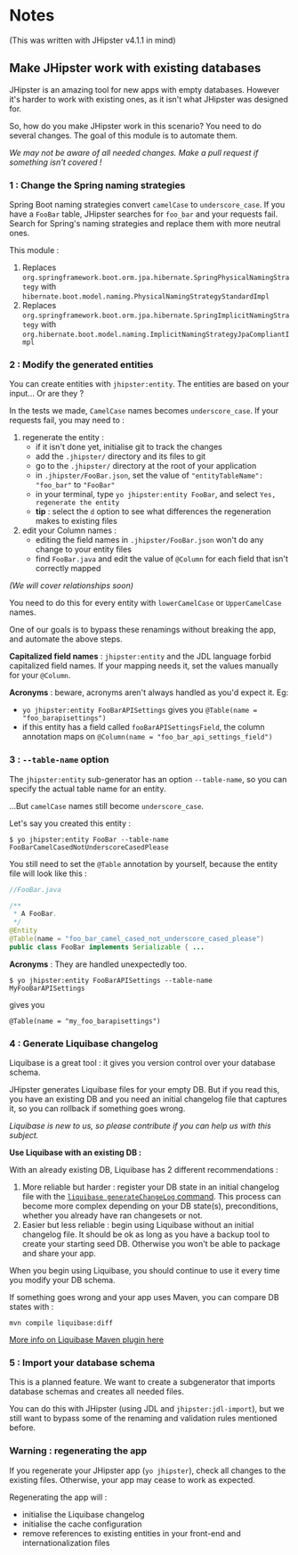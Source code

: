 # Notes

(This was written with JHipster v4.1.1 in mind)

## Make JHipster work with existing databases

JHipster is an amazing tool for new apps with empty databases. However it's harder to work with existing ones, as it isn't what JHipster was designed for.

So, how do you make JHipster work in this scenario? You need to do several changes. The goal of this module is to automate them.

*We may not be aware of all needed changes. Make a pull request if something isn't covered !*

### 1 : Change the Spring naming strategies 

Spring Boot naming strategies convert `camelCase` to `underscore_case`. If you have a `FooBar` table, JHipster searches for `foo_bar` and your requests fail. Search for Spring's naming strategies and replace them with more neutral ones.

This module :

1. Replaces `org.springframework.boot.orm.jpa.hibernate.SpringPhysicalNamingStrategy` with `hibernate.‌boot.model.naming.Ph‌ysicalNamingStrategy‌StandardImpl`
1. Replaces `org.springframework.boot.orm.jpa.hibernate.SpringImplicitNamingStrategy` with `org.hibernate.boot.model.naming.ImplicitNamingStrategyJpaCompliantImpl`

### 2 : Modify the generated entities

You can create entities with `jhipster:entity`. The entities are based on your input... Or are they ?

In the tests we made, `CamelCase` names becomes `underscore_case`. If your requests fail, you may need to :

1. regenerate the entity :
    * if it isn't done yet, initialise git to track the changes
    * add the `.jhipster/` directory and its files to git
    * go to the `.jhipster/` directory at the root of your application
    * in `.jhipster/FooBar.json`, set the value of `"entityTableName": "foo_bar"` to `"FooBar"`
    * in your terminal, type `yo jhipster:entity FooBar`, and select `Yes, regenerate the entity`
    * **tip** : select the `d` option to see what differences the regeneration makes to existing files
1. edit your Column names :
    * editing the field names in `.jhipster/FooBar.json` won't do any change to your entity files
    * find `FooBar.java` and edit the value of `@Column` for each field that isn't correctly mapped

*(We will cover relationships soon)*

You need to do this for every entity with `lowerCamelCase` or `UpperCamelCase` names.

One of our goals is to bypass these renamings without breaking the app, and automate the above steps.

**Capitalized field names** : `jhipster:entity` and the JDL language forbid capitalized field names. If your mapping needs it, set the values manually for your `@Column`.

**Acronyms** : beware, acronyms aren't always handled as you'd expect it. Eg:

 * `yo jhipster:entity FooBarAPISettings` gives you `@Table(name = "foo_barapisettings")`
 * if this entity has a field called `fooBarAPISettingsField`, the column annotation maps on `@Column(name = "foo_bar_api_settings_field")`

### 3 : `--table-name` option

The `jhipster:entity` sub-generator has an option `--table-name`, so you can specify the actual table name for an entity.

...But `camelCase` names still become `underscore_case`.

Let's say you created this entity :

```
$ yo jhipster:entity FooBar --table-name FooBarCamelCasedNotUnderscoreCasedPlease
```

You still need to set the `@Table` annotation by yourself, because the entity file will look like this :

```java
//FooBar.java

/**
 * A FooBar.
 */
@Entity
@Table(name = "foo_bar_camel_cased_not_underscore_cased_please")
public class FooBar implements Serializable { ...
```

**Acronyms** : They are handled unexpectedly too.

```
$ yo jhipster:entity FooBarAPISettings --table-name MyFooBarAPISettings
```

gives you

```
@Table(name = "my_foo_barapisettings")
```

### 4 : Generate Liquibase changelog

Liquibase is a great tool : it gives you version control over your database schema.

JHipster generates Liquibase files for your empty DB. But if you read this, you have an existing DB and you need an initial changelog file that captures it, so you can rollback if something goes wrong.

*Liquibase is new to us, so please contribute if you can help us with this subject.*

**Use Liquibase with an existing DB :**

With an already existing DB, Liquibase has 2 different recommendations :

1. More reliable but harder : register your DB state in an initial changelog file with the [`liquibase generateChangeLog` command](http://www.liquibase.org/documentation/generating_changelogs.html). This process can become more complex depending on your DB state(s), preconditions, whether you already have ran changesets or not.
2. Easier but less reliable : begin using Liquibase without an initial changelog file. It should be ok as long as you have a backup tool to create your starting seed DB. Otherwise you won't be able to package and share your app.

When you begin using Liquibase, you should continue to use it every time you modify your DB schema.

If something goes wrong and your app uses Maven, you can compare DB states with :

```
mvn compile liquibase:diff
```

[More info on Liquibase Maven plugin here](http://www.liquibase.org/documentation/maven/maven_diff.html)

### 5 : Import your database schema

This is a planned feature. We want to create a subgenerator that imports database schemas and creates all needed files.

You can do this with JHipster (using JDL and `jhipster:jdl-import`), but we still want to bypass some of the renaming and validation rules mentioned before.

### Warning : regenerating the app

If you regenerate your JHipster app (`yo jhipster`), check all changes to the existing files. Otherwise, your app may cease to work as expected.

Regenerating the app will :

* initialise the Liquibase changelog
* initialise the cache configuration
* remove references to existing entities in your front-end and internationalization files
